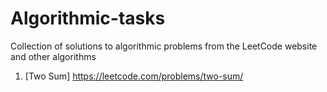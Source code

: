 # Algorithmic-tasks
Collection of solutions to algorithmic problems from the LeetCode website and other algorithms

1. [Two Sum] https://leetcode.com/problems/two-sum/
